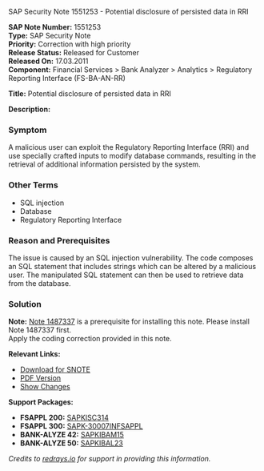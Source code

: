 SAP Security Note 1551253 - Potential disclosure of persisted data in RRI

**SAP Note Number:** 1551253  
**Type:** SAP Security Note  
**Priority:** Correction with high priority  
**Release Status:** Released for Customer  
**Released On:** 17.03.2011  
**Component:** Financial Services > Bank Analyzer > Analytics > Regulatory Reporting Interface (FS-BA-AN-RR)  

**Title:** Potential disclosure of persisted data in RRI

**Description:**

### Symptom
A malicious user can exploit the Regulatory Reporting Interface (RRI) and use specially crafted inputs to modify database commands, resulting in the retrieval of additional information persisted by the system.

### Other Terms
- SQL injection
- Database
- Regulatory Reporting Interface

### Reason and Prerequisites
The issue is caused by an SQL injection vulnerability. The code composes an SQL statement that includes strings which can be altered by a malicious user. The manipulated SQL statement can then be used to retrieve data from the database.

### Solution
**Note:** [Note 1487337](https://me.sap.com/notes/1487337) is a prerequisite for installing this note. Please install Note 1487337 first.  
Apply the coding correction provided in this note.

**Relevant Links:**
- [Download for SNOTE](https://notesdownloads.sap.com/note/0040000009192892017)
- [PDF Version](https://userapps.support.sap.com/sap/support/sfm/notes/print/0001551253?language=en-US&token=0CF90504A13B10CCE21DB9FC61FBD518)
- [Show Changes](https://me.sap.com/notesLatestChanges/0001551253/E/diff)

**Support Packages:**
- **FSAPPL 200:** [SAPKISC314](https://me.sap.com/supportpackage/SAPKISC314)
- **FSAPPL 300:** [SAPK-30007INFSAPPL](https://me.sap.com/supportpackage/SAPK-30007INFSAPPL)
- **BANK-ALYZE 42:** [SAPKIBAM15](https://me.sap.com/supportpackage/SAPKIBAM15)
- **BANK-ALYZE 50:** [SAPKIBAL23](https://me.sap.com/supportpackage/SAPKIBAL23)

*Credits to [redrays.io](https://redrays.io) for support in providing this information.*